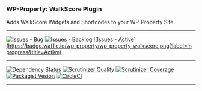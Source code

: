 ### WP-Property: WalkScore Plugin

Adds WalkScore Widgets and Shortcodes to your WP-Property Site.

***
[![Issues - Bug](https://badge.waffle.io/wp-property/wp-property-walkscore.png?label=bug&title=Bugs)](http://waffle.io/wp-property/wp-property-walkscore)
[![Issues - Backlog](https://badge.waffle.io/wp-property/wp-property-walkscore.png?label=backlog&title=Backlog)](http://waffle.io/wp-property/wp-property-walkscore/)
[![Issues - Active](https://badge.waffle.io/wp-property/wp-property-walkscore.png?label=in progress&title=Active)](http://waffle.io/wp-property/wp-property-walkscore/)
***
[![Dependency Status](https://gemnasium.com/wp-property/wp-property-walkscore.svg)](https://gemnasium.com/wp-property/wp-property-walkscore)
[![Scrutinizer Quality](http://img.shields.io/scrutinizer/g/wp-property/wp-property-walkscore.svg)](https://scrutinizer-ci.com/g/wp-property/wp-property-walkscore)
[![Scrutinizer Coverage](http://img.shields.io/scrutinizer/coverage/g/wp-property/wp-property-walkscore.svg)](https://scrutinizer-ci.com/g/wp-property/wp-property-walkscore)
[![Packagist Vesion](http://img.shields.io/packagist/v/wp-property/wp-property-walkscore.svg)](https://packagist.org/packages/wp-property/wp-property-walkscore)
[![CircleCI](https://circleci.com/gh/wp-property/wp-property-walkscore.png)](https://circleci.com/gh/wp-property/wp-property-walkscore)
***